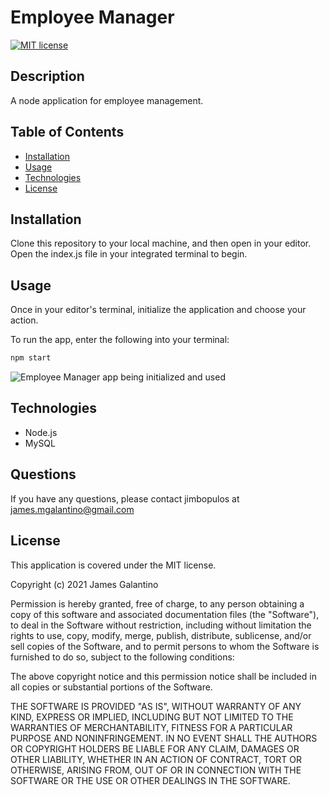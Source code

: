# Employee Manager

[![MIT license](https://img.shields.io/badge/License-MIT-blue.svg)](https://lbesson.mit-license.org/)

## Description

A node application for employee management.

## Table of Contents

- [Installation](#installation)
- [Usage](#usage)
- [Technologies](#technologies)
- [License](#license)

## Installation

Clone this repository to your local machine, and then open in your editor. Open the index.js file in your integrated terminal to begin.

## Usage

Once in your editor's terminal, initialize the application and choose your action.

To run the app, enter the following into your terminal:

```md
npm start
```

![Employee Manager app being initialized and used](assets/Employee-tracker.gif)

## Technologies

- Node.js
- MySQL

## Questions

If you have any questions, please contact jimbopulos at james.mgalantino@gmail.com

## License

This application is covered under the MIT license.

Copyright (c) 2021 James Galantino

Permission is hereby granted, free of charge, to any person obtaining a copy
of this software and associated documentation files (the "Software"), to deal
in the Software without restriction, including without limitation the rights
to use, copy, modify, merge, publish, distribute, sublicense, and/or sell
copies of the Software, and to permit persons to whom the Software is
furnished to do so, subject to the following conditions:

The above copyright notice and this permission notice shall be included in all
copies or substantial portions of the Software.

THE SOFTWARE IS PROVIDED "AS IS", WITHOUT WARRANTY OF ANY KIND, EXPRESS OR
IMPLIED, INCLUDING BUT NOT LIMITED TO THE WARRANTIES OF MERCHANTABILITY,
FITNESS FOR A PARTICULAR PURPOSE AND NONINFRINGEMENT. IN NO EVENT SHALL THE
AUTHORS OR COPYRIGHT HOLDERS BE LIABLE FOR ANY CLAIM, DAMAGES OR OTHER
LIABILITY, WHETHER IN AN ACTION OF CONTRACT, TORT OR OTHERWISE, ARISING FROM,
OUT OF OR IN CONNECTION WITH THE SOFTWARE OR THE USE OR OTHER DEALINGS IN THE
SOFTWARE.
